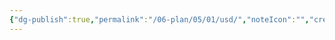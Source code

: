 ```yaml
---
{"dg-publish":true,"permalink":"/06-plan/05/01/usd/","noteIcon":"","created":"2025-01-21T01:31:50.607+10:00","updated":"2025-01-21T16:22:09.581+10:00"}
---
```


